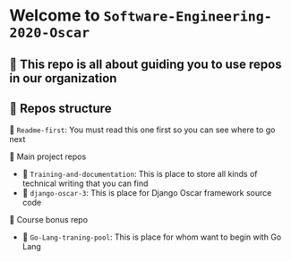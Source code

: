 # Welcome to `Software-Engineering-2020-Oscar`
## :rice_ball: This repo is all about guiding you to use repos in our organization 
## :ramen: Repos structure
:blue_book: `Readme-first`: You must read this one first so you can see where to go next

:closed_book: Main project repos
* :pencil: `Training-and-documentation`: This is place to store all kinds of technical writing that you can find
* :pencil: `django-oscar-3`: This is place for Django Oscar framework source code

:orange_book: Course bonus repo
* :pencil: `Go-Lang-traning-pool`: This is place for whom want to begin with Go Lang
